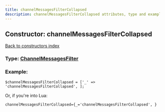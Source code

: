 ```yaml
---
title: channelMessagesFilterCollapsed
description: channelMessagesFilterCollapsed attributes, type and example
---
```

## Constructor: channelMessagesFilterCollapsed  
[Back to constructors index](index.md)






### Type: [ChannelMessagesFilter](../types/ChannelMessagesFilter.md)


### Example:

```
$channelMessagesFilterCollapsed = ['_' => 'channelMessagesFilterCollapsed', ];
```  

Or, if you're into Lua:  


```
channelMessagesFilterCollapsed={_='channelMessagesFilterCollapsed', }

```


